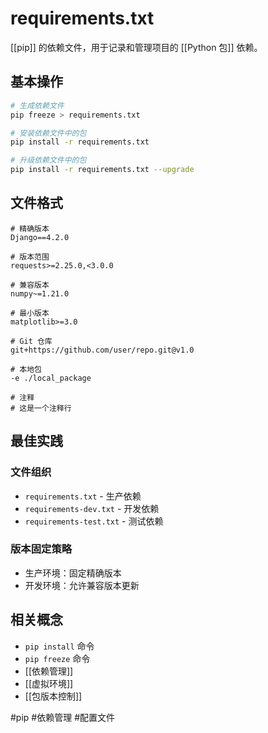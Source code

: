 # requirements.txt

[[pip]] 的依赖文件，用于记录和管理项目的 [[Python 包]] 依赖。

## 基本操作

```bash
# 生成依赖文件
pip freeze > requirements.txt

# 安装依赖文件中的包
pip install -r requirements.txt

# 升级依赖文件中的包
pip install -r requirements.txt --upgrade
```

## 文件格式

```text
# 精确版本
Django==4.2.0

# 版本范围
requests>=2.25.0,<3.0.0

# 兼容版本
numpy~=1.21.0

# 最小版本
matplotlib>=3.0

# Git 仓库
git+https://github.com/user/repo.git@v1.0

# 本地包
-e ./local_package

# 注释
# 这是一个注释行
```

## 最佳实践

### 文件组织
- `requirements.txt` - 生产依赖
- `requirements-dev.txt` - 开发依赖
- `requirements-test.txt` - 测试依赖

### 版本固定策略
- 生产环境：固定精确版本
- 开发环境：允许兼容版本更新

## 相关概念

- `pip install` 命令
- `pip freeze` 命令
- [[依赖管理]]
- [[虚拟环境]]
- [[包版本控制]]

#pip #依赖管理 #配置文件
